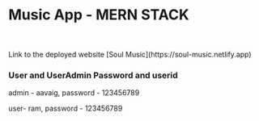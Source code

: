 <h1>Music App - MERN STACK</h1>
<br />
<br />
Link to the deployed website [Soul Music](https://soul-music.netlify.app)
  
<h3>User and UserAdmin Password and userid</h3>
<p> admin - aavaig, password - 123456789</p>
<p> user- ram, password - 123456789</p>
